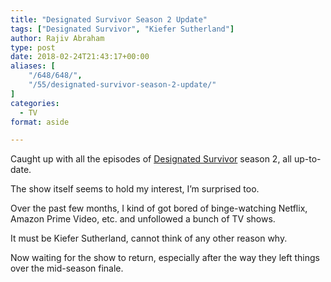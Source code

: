 ```yaml
---
title: "Designated Survivor Season 2 Update"
tags: ["Designated Survivor", "Kiefer Sutherland"]
author: Rajiv Abraham
type: post
date: 2018-02-24T21:43:17+00:00
aliases: [
    "/648/648/",
    "/55/designated-survivor-season-2-update/"
]
categories:
  - TV
format: aside

---
```

<p style="text-align: left;">
  Caught up with all the episodes of <a href="https://www.imdb.com/title/tt5296406/" target="_blank" rel="noopener">Designated Survivor</a> season 2, all up-to-date.
</p>

<p style="text-align: left;">
  The show itself seems to hold my interest, I&#8217;m surprised too.
</p>

<p style="text-align: left;">
  Over the past few months, I kind of got bored of binge-watching Netflix, Amazon Prime Video, etc. and unfollowed a bunch of TV shows.
</p>

<p style="text-align: left;">
  It must be Kiefer Sutherland, cannot think of any other reason why.
</p>

<p style="text-align: left;">
  Now waiting for the show to return, especially after the way they left things over the mid-season finale.
</p>